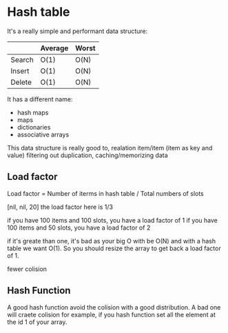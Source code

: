 # Hash table
It's a really simple and performant data structure:


|        | Average | Worst |
| ------ | ------- | ----- |
| Search | O(1)    | O(N)  |
| Insert | O(1)    | O(N)  |
| Delete | O(1)    | O(N)  |



It has a different name:
- hash maps
- maps
- dictionaries
- associative arrays

This data structure is really good to, realation item/item (item as key and value)
filtering out duplication, caching/memorizing data

## Load factor

Load factor = Number of iterms in hash table / Total numbers of slots

[nil, nil, 20]
the load factor here is 1/3

if you have 100 items and 100 slots, you have a load factor of 1
if you have 100 items and 50 slots, you have a load factor of 2

if it's greate than one, it's bad as your big O with be O(N) and with a hash
table we want O(1). So you should resize the array to get back a load factor of
1.

fewer colision

## Hash Function
A good hash function avoid the colision with a good distribution.
A bad one will craete colision for example, if you hash function set all
the element at the id 1 of your array.
